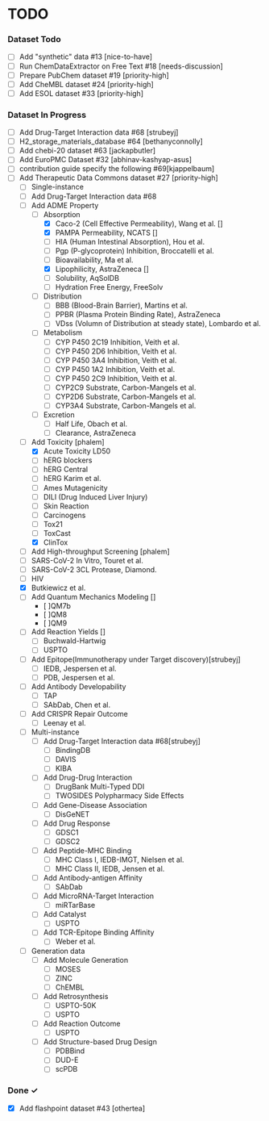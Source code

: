 # TODO

### Dataset Todo
- [ ] Add "synthetic" data #13 [nice-to-have]
- [ ] Run ChemDataExtractor on Free Text #18 [needs-discussion] 
- [ ] Prepare PubChem dataset #19 [priority-high]
- [ ] Add CheMBL dataset #24 [priority-high]
- [ ] Add ESOL dataset #33 [priority-high]

### Dataset In Progress
- [ ] Add Drug-Target Interaction data #68 [strubeyj]
- [ ] H2_storage_materials_database #64 [bethanyconnolly]  
- [ ] Add chebi-20 dataset #63 [jackapbutler]  
- [ ] Add EuroPMC Dataset #32 [abhinav-kashyap-asus]  
- [ ] contribution guide specify the following #69[kjappelbaum]
- [ ] Add Therapeutic Data Commons dataset #27 [priority-high]
    -[ ] Single-instance
    - [ ] Add Drug-Target Interaction data #68
    - [ ] Add ADME Property
      - [ ] Absorption
        - [x] Caco-2 (Cell Effective Permeability), Wang et al. []
        - [x] PAMPA Permeability, NCATS []
        - [ ] HIA (Human Intestinal Absorption), Hou et al.
        - [ ] Pgp (P-glycoprotein) Inhibition, Broccatelli et al.
        - [ ] Bioavailability, Ma et al.
        - [x] Lipophilicity, AstraZeneca []
        - [ ] Solubility, AqSolDB
        - [ ] Hydration Free Energy, FreeSolv
      - [ ] Distribution
        - [ ] BBB (Blood-Brain Barrier), Martins et al.
        - [ ] PPBR (Plasma Protein Binding Rate), AstraZeneca
        - [ ] VDss (Volumn of Distribution at steady state), Lombardo et al.
      - [ ] Metabolism
        - [ ] CYP P450 2C19 Inhibition, Veith et al.
        - [ ] CYP P450 2D6 Inhibition, Veith et al.
        - [ ] CYP P450 3A4 Inhibition, Veith et al.
        - [ ] CYP P450 1A2 Inhibition, Veith et al.
        - [ ] CYP P450 2C9 Inhibition, Veith et al.
        - [ ] CYP2C9 Substrate, Carbon-Mangels et al.
        - [ ] CYP2D6 Substrate, Carbon-Mangels et al.
        - [ ] CYP3A4 Substrate, Carbon-Mangels et al.
      - [ ] Excretion
        - [ ] Half Life, Obach et al.
        - [ ] Clearance, AstraZeneca
    - [ ] Add Toxicity [phalem]
      - [x] Acute Toxicity LD50
      - [ ] hERG blockers
      - [ ] hERG Central
      - [ ] hERG Karim et al.
      - [ ] Ames Mutagenicity
      - [ ] DILI (Drug Induced Liver Injury)
      - [ ] Skin Reaction
      - [ ] Carcinogens
      - [ ] Tox21
      - [ ] ToxCast
      - [x] ClinTox
    - [ ] Add High-throughput Screening [phalem]
    - [ ] SARS-CoV-2 In Vitro, Touret et al.
    - [ ] SARS-CoV-2 3CL Protease, Diamond.
    - [ ] HIV
    - [x] Butkiewicz et al.
    - [ ] Add Quantum Mechanics Modeling []
      - [ ]QM7b
      - [ ]QM8
      - [ ]QM9
    - [ ] Add Reaction Yields []
      - [ ] Buchwald-Hartwig
      - [ ] USPTO
    - [ ] Add Epitope(Immunotherapy under Target discovery)[strubeyj]
      - [ ] IEDB, Jespersen et al.
      - [ ] PDB, Jespersen et al.
    - [ ] Add Antibody Developability
      - [ ] TAP
      - [ ] SAbDab, Chen et al.
    - [ ] Add CRISPR Repair Outcome
      - [ ] Leenay et al.

  -[ ] Multi-instance
    - [ ] Add Drug-Target Interaction data #68[strubeyj]
      - [ ] BindingDB
      - [ ] DAVIS
      - [ ] KIBA
    - [ ] Add Drug-Drug Interaction
      - [ ] DrugBank Multi-Typed DDI
      - [ ] TWOSIDES Polypharmacy Side Effects
    - [ ] Add Gene-Disease Association
      - [ ] DisGeNET
    - [ ] Add Drug Response
      - [ ] GDSC1
      - [ ] GDSC2
    - [ ] Add Peptide-MHC Binding
      - [ ] MHC Class I, IEDB-IMGT, Nielsen et al.
      - [ ] MHC Class II, IEDB, Jensen et al.
    - [ ] Add Antibody-antigen Affinity 
      - [ ] SAbDab
    - [ ] Add MicroRNA-Target Interaction
      - [ ] miRTarBase
    - [ ] Add Catalyst
      - [ ] USPTO
    - [ ] Add TCR-Epitope Binding Affinity
      - [ ] Weber et al.
  -[ ] Generation data
    - [ ] Add Molecule Generation
      - [ ] MOSES
      - [ ] ZINC
      - [ ] ChEMBL
    - [ ] Add Retrosynthesis
      - [ ] USPTO-50K
      - [ ] USPTO
    - [ ] Add Reaction Outcome
      - [ ] USPTO
    - [ ] Add Structure-based Drug Design 
      - [ ] PDBBind
      - [ ] DUD-E
      - [ ] scPDB

### Done ✓
- [x] Add flashpoint dataset #43 [othertea]
